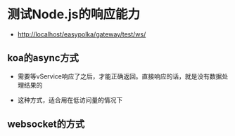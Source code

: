 # 测试Node.js的响应能力

- [http://localhost/easypolka/gateway/test/ws/]( http://localhost/easypolka/gateway/test/ws/)

## koa的async方式

- 需要等vService响应了之后，才能正确返回。直接响应的话，就是没有数据处理结果的

- 这种方式，适合用在低访问量的情况下

## websocket的方式

